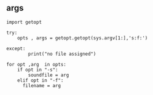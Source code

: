 ## args  
    import getopt
    
    try:
        opts , args = getopt.getopt(sys.argv[1:],'s:f:')  
    
    except:  
            print("no file assigned")  
    
    for opt ,arg  in opts:  
        if opt in "-s":  
            soundfile = arg  
        elif opt in "-f":  
          filename = arg  
          
      
      